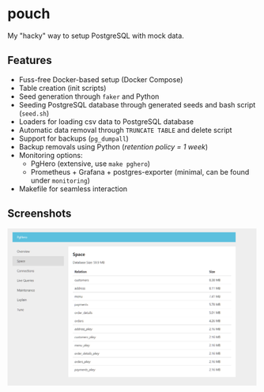 # pouch

My "hacky" way to setup PostgreSQL with mock data.

## Features

- Fuss-free Docker-based setup (Docker Compose)
- Table creation (init scripts)
- Seed generation through `faker` and Python
- Seeding PostgreSQL database through generated seeds and bash script (`seed.sh`)
- Loaders for loading csv data to PostgreSQL database
- Automatic data removal through `TRUNCATE TABLE` and delete script
- Support for backups (`pg_dumpall`)
- Backup removals using Python (_retention policy = 1 week_)
- Monitoring options:
  - PgHero (extensive, use `make pghero`)
  - Prometheus + Grafana + postgres-exporter (minimal, can be found under `monitoring`)
- Makefile for seamless interaction

## Screenshots

![PgHero](static/pghero.png)
